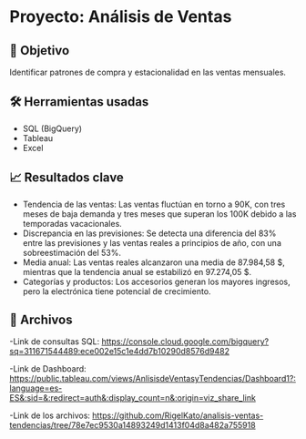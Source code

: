 # Proyecto: Análisis de Ventas

## 📌 Objetivo
Identificar patrones de compra y estacionalidad en las ventas mensuales.

## 🛠 Herramientas usadas
- SQL (BigQuery)
- Tableau
- Excel

## 📈 Resultados clave
- Tendencia de las ventas: Las ventas fluctúan en torno a 90K, con tres meses de baja demanda y tres meses que superan los 100K debido a las temporadas vacacionales.
- Discrepancia en las previsiones: Se detecta una diferencia del 83% entre las previsiones y las ventas reales a principios de año, con una sobreestimación del 53%.
- Media anual: Las ventas reales alcanzaron una media de 87.984,58 $, mientras que la tendencia anual se estabilizó en 97.274,05 $.
- Categorías y productos: Los accesorios generan los mayores ingresos, pero la electrónica tiene potencial de crecimiento. 

## 📁 Archivos
-Link de consultas SQL: https://console.cloud.google.com/bigquery?sq=311671544489:ece002e15c1e4dd7b10290d8576d9482


-Link de Dashboard: https://public.tableau.com/views/AnlisisdeVentasyTendencias/Dashboard1?:language=es-ES&:sid=&:redirect=auth&:display_count=n&:origin=viz_share_link


-Link de los archivos: https://github.com/RigelKato/analisis-ventas-tendencias/tree/78e7ec9530a14893249d1413f04d8a482a755918
